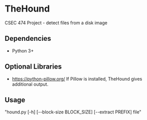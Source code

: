 # TheHound
CSEC 474 Project - detect files from a disk image

## Dependencies
- Python 3+

## Optional Libraries
- https://python-pillow.org/
If Pillow is installed, TheHound gives additional output.

## Usage
"hound.py [-h] [--block-size BLOCK_SIZE] [--extract PREFIX] file"
